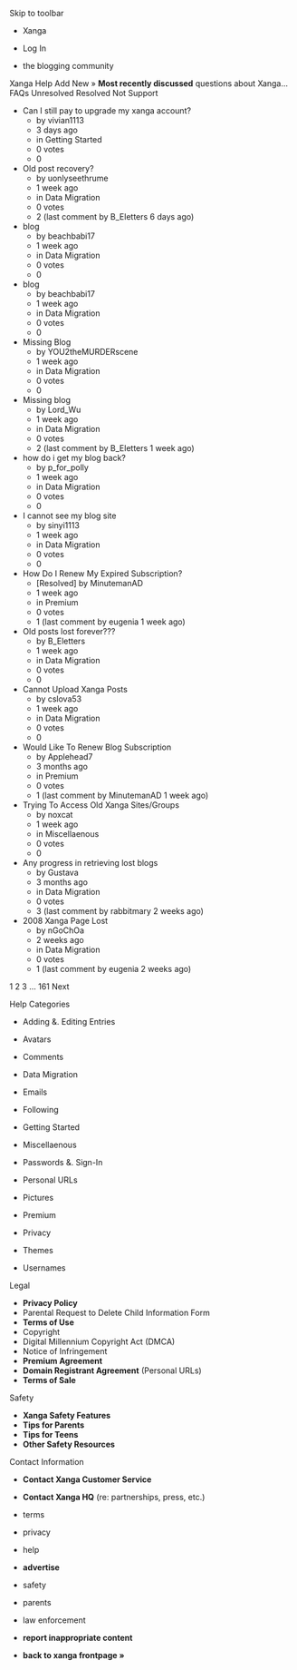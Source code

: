 Skip to toolbar

*   Xanga

*   Log In

*   the blogging community

Xanga Help Add New » **Most recently discussed** questions about Xanga… FAQs Unresolved Resolved Not Support

*   Can I still pay to upgrade my xanga account?
    *   by vivian1113
    *   3 days ago
    *   in Getting Started
    *   0 votes
    *   0
*   Old post recovery?
    *   by uonlyseethrume
    *   1 week ago
    *   in Data Migration
    *   0 votes
    *   2 (last comment by B\_Eletters 6 days ago)
*   blog
    *   by beachbabi17
    *   1 week ago
    *   in Data Migration
    *   0 votes
    *   0
*   blog
    *   by beachbabi17
    *   1 week ago
    *   in Data Migration
    *   0 votes
    *   0
*   Missing Blog
    *   by YOU2theMURDERscene
    *   1 week ago
    *   in Data Migration
    *   0 votes
    *   0
*   Missing blog
    *   by Lord\_Wu
    *   1 week ago
    *   in Data Migration
    *   0 votes
    *   2 (last comment by B\_Eletters 1 week ago)
*   how do i get my blog back?
    *   by p\_for\_polly
    *   1 week ago
    *   in Data Migration
    *   0 votes
    *   0
*   I cannot see my blog site
    *   by sinyi1113
    *   1 week ago
    *   in Data Migration
    *   0 votes
    *   0
*   How Do I Renew My Expired Subscription?
    *   \[Resolved\] by MinutemanAD
    *   1 week ago
    *   in Premium
    *   0 votes
    *   1 (last comment by eugenia 1 week ago)
*   Old posts lost forever???
    *   by B\_Eletters
    *   1 week ago
    *   in Data Migration
    *   0 votes
    *   0
*   Cannot Upload Xanga Posts
    *   by cslova53
    *   1 week ago
    *   in Data Migration
    *   0 votes
    *   0
*   Would Like To Renew Blog Subscription
    *   by Applehead7
    *   3 months ago
    *   in Premium
    *   0 votes
    *   1 (last comment by MinutemanAD 1 week ago)
*   Trying To Access Old Xanga Sites/Groups
    *   by noxcat
    *   1 week ago
    *   in Miscellaenous
    *   0 votes
    *   0
*   Any progress in retrieving lost blogs
    *   by Gustava
    *   3 months ago
    *   in Data Migration
    *   0 votes
    *   3 (last comment by rabbitmary 2 weeks ago)
*   2008 Xanga Page Lost
    *   by nGoChOa
    *   2 weeks ago
    *   in Data Migration
    *   0 votes
    *   1 (last comment by eugenia 2 weeks ago)

1 2 3 ... 161 Next

Help Categories

*   Adding &. Editing Entries
*   Avatars
*   Comments
*   Data Migration
*   Emails
*   Following
*   Getting Started
*   Miscellaenous

*   Passwords &. Sign-In
*   Personal URLs
*   Pictures
*   Premium
*   Privacy
*   Themes
*   Usernames

Legal

*   **Privacy Policy**
*   Parental Request to Delete Child Information Form
*   **Terms of Use**
*   Copyright
*   Digital Millennium Copyright Act (DMCA)
*   Notice of Infringement
*   **Premium Agreement**
*   **Domain Registrant Agreement** (Personal URLs)
*   **Terms of Sale**

Safety

*   **Xanga Safety Features**
*   **Tips for Parents**
*   **Tips for Teens**
*   **Other Safety Resources**

Contact Information

*   **Contact Xanga Customer Service**
*   **Contact Xanga HQ** (re: partnerships, press, etc.)

*   terms
*   privacy
*   help
*   **advertise**

*   safety
*   parents
*   law enforcement
*   **report inappropriate content**

*   **back to xanga frontpage »**